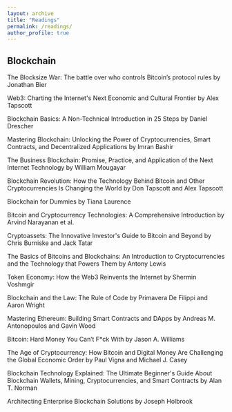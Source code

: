 ```yaml
---
layout: archive
title: "Readings"
permalink: /readings/
author_profile: true
---
```


## Blockchain

The Blocksize War: The battle over who controls Bitcoin’s protocol rules by Jonathan Bier

Web3: Charting the Internet's Next Economic and Cultural Frontier by Alex Tapscott

Blockchain Basics: A Non-Technical Introduction in 25 Steps by Daniel Drescher

Mastering Blockchain: Unlocking the Power of Cryptocurrencies, Smart Contracts, and Decentralized Applications by Imran Bashir

The Business Blockchain: Promise, Practice, and Application of the Next Internet Technology by William Mougayar

Blockchain Revolution: How the Technology Behind Bitcoin and Other Cryptocurrencies Is Changing the World by Don Tapscott and Alex Tapscott

Blockchain for Dummies by Tiana Laurence

Bitcoin and Cryptocurrency Technologies: A Comprehensive Introduction by Arvind Narayanan et al.

Cryptoassets: The Innovative Investor's Guide to Bitcoin and Beyond by Chris Burniske and Jack Tatar

The Basics of Bitcoins and Blockchains: An Introduction to Cryptocurrencies and the Technology that Powers Them by Antony Lewis

Token Economy: How the Web3 Reinvents the Internet by Shermin Voshmgir

Blockchain and the Law: The Rule of Code by Primavera De Filippi and Aaron Wright

Mastering Ethereum: Building Smart Contracts and DApps by Andreas M. Antonopoulos and Gavin Wood

Bitcoin: Hard Money You Can’t F*ck With by Jason A. Williams

The Age of Cryptocurrency: How Bitcoin and Digital Money Are Challenging the Global Economic Order by Paul Vigna and Michael J. Casey

Blockchain Technology Explained: The Ultimate Beginner's Guide About Blockchain Wallets, Mining, Cryptocurrencies, and Smart Contracts by Alan T. Norman

Architecting Enterprise Blockchain Solutions by Joseph Holbrook



